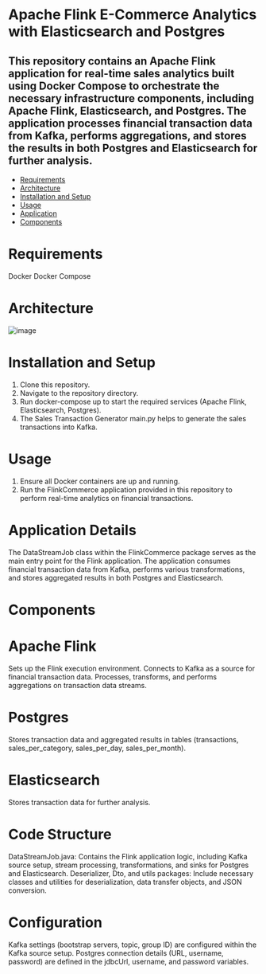 # Apache Flink E-Commerce Analytics with Elasticsearch and Postgres
## This repository contains an Apache Flink application for real-time sales analytics built using Docker Compose to orchestrate the necessary infrastructure components, including Apache Flink, Elasticsearch, and Postgres. The application processes financial transaction data from Kafka, performs aggregations, and stores the results in both Postgres and Elasticsearch for further analysis.

- [Requirements](#Requirements)
- [Architecture](#Architecture)
- [Installation and Setup](#Installation)
- [Usage](#Usage)
- [Application](#Application)
- [Components](#Components)

# Requirements
Docker
Docker Compose
# Architecture
![image](https://github.com/user-attachments/assets/800cc41e-1cb3-4170-94e9-07f1610873f7)

# Installation and Setup
  1. Clone this repository.
  2. Navigate to the repository directory.
  3. Run docker-compose up to start the required services (Apache Flink, Elasticsearch, Postgres).
  4. The Sales Transaction Generator main.py helps to generate the sales transactions into Kafka.
# Usage
  1. Ensure all Docker containers are up and running.
  2. Run the FlinkCommerce application provided in this repository to perform real-time analytics on financial transactions.
# Application Details
The DataStreamJob class within the FlinkCommerce package serves as the main entry point for the Flink application. The application consumes financial transaction data from Kafka, performs various transformations, and stores aggregated results in both Postgres and Elasticsearch.

# Components
  # Apache Flink
Sets up the Flink execution environment.
Connects to Kafka as a source for financial transaction data.
Processes, transforms, and performs aggregations on transaction data streams.
  # Postgres
Stores transaction data and aggregated results in tables (transactions, sales_per_category, sales_per_day, sales_per_month).
  # Elasticsearch
Stores transaction data for further analysis.
# Code Structure
DataStreamJob.java: Contains the Flink application logic, including Kafka source setup, stream processing, transformations, and sinks for Postgres and Elasticsearch.
Deserializer, Dto, and utils packages: Include necessary classes and utilities for deserialization, data transfer objects, and JSON conversion.
# Configuration
Kafka settings (bootstrap servers, topic, group ID) are configured within the Kafka source setup.
Postgres connection details (URL, username, password) are defined in the jdbcUrl, username, and password variables.
